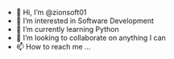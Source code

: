 - 👋 Hi, I’m @zionsoft01
- 👀 I’m interested in Software Development
- 🌱 I’m currently learning Python
- 💞️ I’m looking to collaborate on anything I can
- 📫 How to reach me ...

<!---
zionsoft01/zionsoft01 is a ✨ special ✨ repository because its `README.md` (this file) appears on your GitHub profile.
You can click the Preview link to take a look at your changes.
--->
